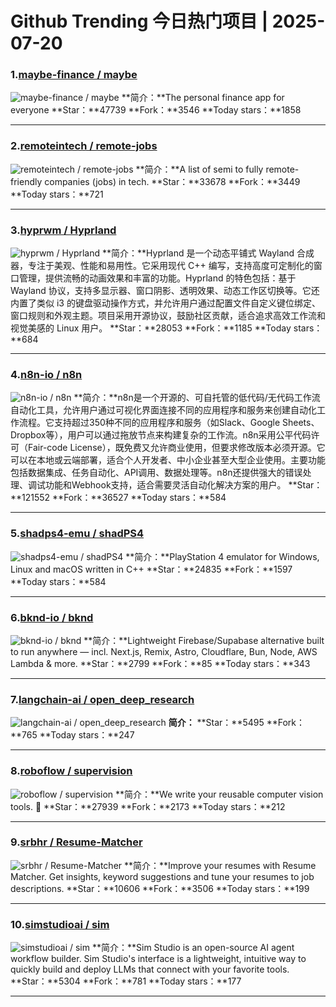 # Github Trending 今日热门项目 | 2025-07-20
### 1.[maybe-finance / maybe](https://github.com/maybe-finance/maybe)

![maybe-finance / maybe](https://repository-images.githubusercontent.com/737898780/adb612d1-a1e6-4e68-b314-437aa2fc8727)
**简介：**The personal finance app for everyone
**Star：**47739
**Fork：**3546
**Today stars：**1858

---

### 2.[remoteintech / remote-jobs](https://github.com/remoteintech/remote-jobs)

![remoteintech / remote-jobs](https://repository-images.githubusercontent.com/44150497/d13bba00-839c-11e9-84fd-69e4e89395f1)
**简介：**A list of semi to fully remote-friendly companies (jobs) in tech.
**Star：**33678
**Fork：**3449
**Today stars：**721

---

### 3.[hyprwm / Hyprland](https://github.com/hyprwm/Hyprland)

![hyprwm / Hyprland](https://repository-images.githubusercontent.com/470730648/62af9cdd-2851-437f-9250-05b8ae4a5bb0)
**简介：**Hyprland 是一个动态平铺式 Wayland 合成器，专注于美观、性能和易用性。它采用现代 C++ 编写，支持高度可定制化的窗口管理，提供流畅的动画效果和丰富的功能。Hyprland 的特色包括：基于 Wayland 协议，支持多显示器、窗口阴影、透明效果、动态工作区切换等。它还内置了类似 i3 的键盘驱动操作方式，并允许用户通过配置文件自定义键位绑定、窗口规则和外观主题。项目采用开源协议，鼓励社区贡献，适合追求高效工作流和视觉美感的 Linux 用户。
**Star：**28053
**Fork：**1185
**Today stars：**684

---

### 4.[n8n-io / n8n](https://github.com/n8n-io/n8n)

![n8n-io / n8n](https://repository-images.githubusercontent.com/193215554/df34b36d-279c-496c-91c2-959dd9c9f13d)
**简介：**n8n是一个开源的、可自托管的低代码/无代码工作流自动化工具，允许用户通过可视化界面连接不同的应用程序和服务来创建自动化工作流程。它支持超过350种不同的应用程序和服务（如Slack、Google Sheets、Dropbox等），用户可以通过拖放节点来构建复杂的工作流。n8n采用公平代码许可（Fair-code License），既免费又允许商业使用，但要求修改版本必须开源。它可以在本地或云端部署，适合个人开发者、中小企业甚至大型企业使用。主要功能包括数据集成、任务自动化、API调用、数据处理等。n8n还提供强大的错误处理、调试功能和Webhook支持，适合需要灵活自动化解决方案的用户。
**Star：**121552
**Fork：**36527
**Today stars：**584

---

### 5.[shadps4-emu / shadPS4](https://github.com/shadps4-emu/shadPS4)

![shadps4-emu / shadPS4](https://opengraph.githubassets.com/8717cbe4e9822992409f5b68c55024fd91ca63bcf2dd6bc34c86f9ce95683a9c/shadps4-emu/shadPS4)
**简介：**PlayStation 4 emulator for Windows, Linux and macOS written in C++
**Star：**24835
**Fork：**1597
**Today stars：**584

---

### 6.[bknd-io / bknd](https://github.com/bknd-io/bknd)

![bknd-io / bknd](https://opengraph.githubassets.com/232486ccdb407bb87c30a83c3b3babc33f3ce38352a8028b8e0e47e727612ebe/bknd-io/bknd)
**简介：**Lightweight Firebase/Supabase alternative built to run anywhere — incl. Next.js, Remix, Astro, Cloudflare, Bun, Node, AWS Lambda & more.
**Star：**2799
**Fork：**85
**Today stars：**343

---

### 7.[langchain-ai / open_deep_research](https://github.com/langchain-ai/open_deep_research)

![langchain-ai / open_deep_research](https://opengraph.githubassets.com/66b9d8740436ff6d9fb63e4dcce933ca35a1613e3ae872d0ef38e53018228be7/langchain-ai/open_deep_research)
**简介：**
**Star：**5495
**Fork：**765
**Today stars：**247

---

### 8.[roboflow / supervision](https://github.com/roboflow/supervision)

![roboflow / supervision](https://opengraph.githubassets.com/fe0f6121eec919c26dbff79a7e3d1dffc6a55c211ad9fed974ddaa9a6fe3219b/roboflow/supervision)
**简介：**We write your reusable computer vision tools. 💜
**Star：**27939
**Fork：**2173
**Today stars：**212

---

### 9.[srbhr / Resume-Matcher](https://github.com/srbhr/Resume-Matcher)

![srbhr / Resume-Matcher](https://repository-images.githubusercontent.com/253975496/2823cee4-4d8d-4d65-8477-b7b67fec9b15)
**简介：**Improve your resumes with Resume Matcher. Get insights, keyword suggestions and tune your resumes to job descriptions.
**Star：**10606
**Fork：**3506
**Today stars：**199

---

### 10.[simstudioai / sim](https://github.com/simstudioai/sim)

![simstudioai / sim](https://opengraph.githubassets.com/90428cd85859dc396949237d9d27e904e0509655d5d86407e7f3d5ae1ad62676/simstudioai/sim)
**简介：**Sim Studio is an open-source AI agent workflow builder. Sim Studio's interface is a lightweight, intuitive way to quickly build and deploy LLMs that connect with your favorite tools.
**Star：**5304
**Fork：**781
**Today stars：**177

---

